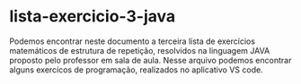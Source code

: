 # lista-exercicio-3-java
Podemos encontrar neste documento a terceira lista de exercícios matemáticos de estrutura de repetição, 
resolvidos na linguagem JAVA proposto pelo professor em sala de aula. 
Nesse arquivo podemos encontrar alguns exercícos de programação,
realizados no aplicativo VS code.
